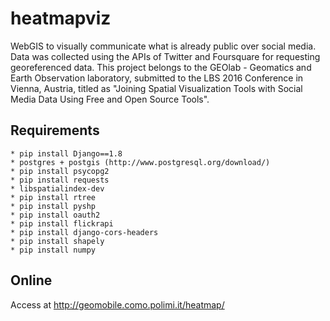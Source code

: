 # heatmapviz
WebGIS to visually communicate what is already public over social media. Data was collected using the APIs of Twitter and Foursquare for requesting georeferenced data. This project belongs to the GEOlab - Geomatics and Earth Observation laboratory, submitted to the LBS 2016 Conference in Vienna, Austria, titled as "Joining Spatial Visualization Tools with Social Media Data Using Free and Open Source Tools".

Requirements
-------------

    * pip install Django==1.8
    * postgres + postgis (http://www.postgresql.org/download/)
    * pip install psycopg2
    * pip install requests
    * libspatialindex-dev
    * pip install rtree
    * pip install pyshp
    * pip install oauth2
    * pip install flickrapi
    * pip install django-cors-headers
    * pip install shapely
    * pip install numpy

Online
-------------

Access at http://geomobile.como.polimi.it/heatmap/
